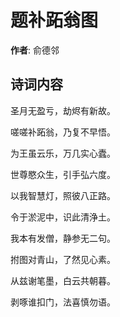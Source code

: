 # 题补跖翁图

**作者**: 俞德邻

## 诗词内容

圣月无盈亏，劫烬有新故。

嗟嗟补跖翁，乃复不早悟。

为王虽云乐，万几实心蠹。

世尊愍众生，引手弘六度。

以我智慧灯，照彼八正路。

令于淤泥中，识此清浄土。

我本有发僧，静参无二句。

拊图对青山，了然见心素。

从兹谢笔墨，白云共朝暮。

剥啄谁扣门，法喜慎勿语。


